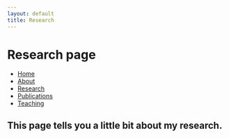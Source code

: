 ```yaml
---
layout: default
title: Research
---
```

# Research page

<body>

<ul class="sidenav">
  <li><a href="#home">Home</a></li>
  <li><a href=/about.html>About</a></li>
  <li><a class="active" href="/research.html">Research</a></li>
  <li><a href="/publications.html">Publications</a></li>
  <li><a href="/teaching.html">Teaching</a></li>
</ul>

<div class="content">
  <h2>This page tells you a little bit about my research.</h2>
</div>
</body>
